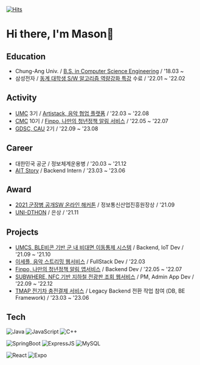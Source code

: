 [![Hits](https://hits.seeyoufarm.com/api/count/incr/badge.svg?url=https%3A%2F%2Fgithub.com%2Fmskim9967)](https://hits.seeyoufarm.com)

# Hi there, I'm Mason👋


## Education
-  Chung-Ang Univ. / [B.S. in Computer Science Engineering](https://cse.cau.ac.kr/main.php) / '18.03 ~
-  삼성전자 / [동계 대학생 S/W 알고리즘 역량강화 특강](https://samsungalgorithm.com) 수료 / '22.01 ~ '22.02

## Activity
- [UMC](https://www.makeus.in/umc) 3기 / [Artistack, 음악 협업 플랫폼](https://atom-technician-7aa.notion.site/ARTISTACK-ae9600707aff4304872610760b0e3411) / '22.03 ~ '22.08
- [CMC](https://www.makeus.in/cmc) 10기 / [Finpo, 나만의 청년정책 알림 서비스](https://play.google.com/store/apps/details?id=com.finpo.app&hl=ko) / '22.05 ~ '22.07
- [GDSC, CAU](https://gdsc-cau.github.io/about) 2기 / '22.09 ~ '23.08

## Career
- 대한민국 공군 / 정보체계운용병 / '20.03 ~ '21.12
- [AIT Story](http://ait-story.com) / Backend Intern / '23.03 ~ '23.06

## Award
- [2021 군장병 공개SW 온라인 해커톤](https://osam.kr/hackathon/main) / 정보통신산업진흥원장상 / '21.09
- [UNI-DTHON](https://www.swuniv.kr/notice/?q=YToxOntzOjEyOiJrZXl3b3JkX3R5cGUiO3M6MzoiYWxsIjt9&bmode=view&idx=8493735&t=board) / 은상 / '21.11


## Projects
- [UMCS, BLE비콘 기반 군 내 비대면 이동통제 시스템](https://github.com/mskim9967/Untact-Movement-Control-System) / Backend, IoT Dev / '21.09 ~ '21.10
- [이세플, 음악 스트리밍 웹서비스](https://github.com/mskim9967/isedol-cover-streaming) / FullStack Dev / '22.03   
- [Finpo, 나만의 청년정책 알림 앱서비스](https://github.com/CMC-FINPO/FINPO-Server) / Backend Dev / '22.05 ~ '22.07
- [SUBWHERE, NFC 기반 지하철 전광판 조회 웹서비스](https://github.com/mskim9967/SUBWHERE) / PM, Admin App Dev / '22.09 ~ '22.12
- [TMAP 전기차 충전결제 서비스](https://www.tmapmobility.com) / Legacy Backend 전환 작업 참여 (DB, BE Framework) / '23.03 ~ '23.06

## Tech

![Java](https://img.shields.io/badge/java-%23ED8B00.svg?style=for-the-badge&logo=java&logoColor=white)
![JavaScript](https://img.shields.io/badge/javascript-%23323330.svg?style=for-the-badge&logo=javascript&logoColor=%23F7DF1E)
![C++](https://img.shields.io/badge/c++-%2300599C.svg?style=for-the-badge&logo=c%2B%2B&logoColor=white)

![SpringBoot](https://img.shields.io/badge/Spring_Boot-F2F4F9?style=for-the-badge&logo=spring-boot)
![ExpressJS](https://img.shields.io/badge/Express.js-000000?style=for-the-badge&logo=express&logoColor=white)
![MySQL](https://img.shields.io/badge/mysql-%2300f.svg?style=for-the-badge&logo=mysql&logoColor=white)

![React](https://img.shields.io/badge/react-%2320232a.svg?style=for-the-badge&logo=react&logoColor=%2361DAFB)
![Expo](https://img.shields.io/badge/Expo-1B1F23?style=for-the-badge&logo=expo&logoColor=white)
